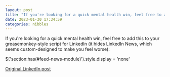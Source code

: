 ```yaml
---
layout: post
title: "If you're looking for a quick mental health win, feel free to add this to your greasemonkey-style script for LinkedIn (it hides LinkedIn News, which seems custom-designed to make you feel worse):"
date: 2023-01-30 17:34:59
categories: nibbles
---
```


If you're looking for a quick mental health win, feel free to add this to your greasemonkey-style script for LinkedIn (it hides LinkedIn News, which seems custom-designed to make you feel worse):

$('section:has(#feed-news-module)').style.display = 'none'

[Original LinkedIn post](https://www.linkedin.com/feed/update/urn%3Ali%3Ashare%3A7025879048471900161)
